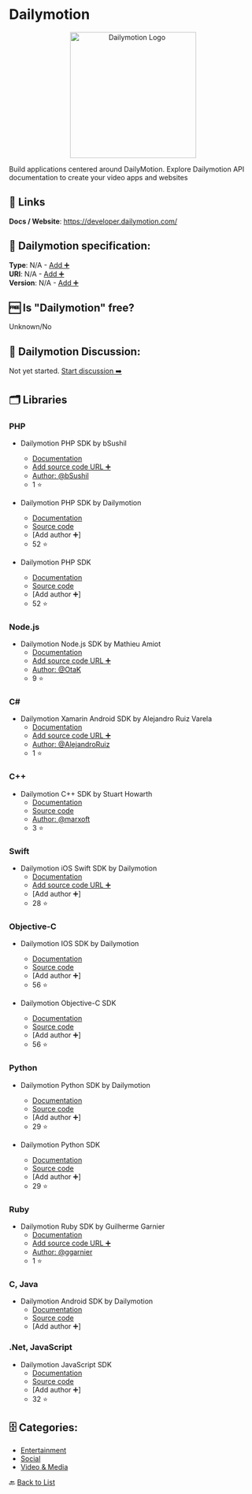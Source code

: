 # Dailymotion
<p align="center">
    <img width="256" src="https://raw.githubusercontent.com/apis-list/apis-list/main/apis/dailymotion/logo_256x256.png" alt="Dailymotion Logo"/>
</p>
Build applications centered around DailyMotion. Explore Dailymotion API documentation to create your video apps and websites

##  🔗 Links
**Docs / Website**: https://developer.dailymotion.com/

## 🧬 Dailymotion specification:
**Type**: N/A - [Add ➕](https://github.com/apis-list/apis-list/edit/main/apis-list.yaml)  
**URI**: N/A - [Add ➕](https://github.com/apis-list/apis-list/edit/main/apis-list.yaml)  
**Version**: N/A - [Add ➕](https://github.com/apis-list/apis-list/edit/main/apis-list.yaml)

## 🆓 Is "Dailymotion" free?
 Unknown/No 

## 💬 Dailymotion Discussion:
Not yet started. [Start discussion ➡️](https://github.com/apis-list/apis-list/discussions/new)

## 🗂️ Libraries
### PHP
- Dailymotion PHP SDK by bSushil
    - [Documentation](https://github.com/bSushil/dailymotion)
    - [Add source code URL ➕]()
    - [Author: @bSushil](https://github.com/bSushil)
    - 1 ⭐

- Dailymotion PHP SDK by Dailymotion
    - [Documentation](https://developer.dailymotion.com/tools/sdks#sdk-php)
    - [Source code](https://github.com/dailymotion/dailymotion-sdk-php)
    - [Add author ➕]
    - 52 ⭐

- Dailymotion PHP SDK
    - [Documentation](http://developer.dailymotion.com/documentation#sdk-php)
    - [Source code](https://github.com/dailymotion/dailymotion-sdk-php)
    - [Add author ➕]
    - 52 ⭐

### Node.js
- Dailymotion Node.js SDK by Mathieu Amiot
    - [Documentation](https://github.com/OtaK/dailymotion-sdk-node)
    - [Add source code URL ➕]()
    - [Author: @OtaK](https://github.com/OtaK)
    - 9 ⭐

### C#
- Dailymotion Xamarin Android SDK by Alejandro Ruiz Varela
    - [Documentation](https://github.com/AlejandroRuiz/Xamarin-Dailymotion-Android)
    - [Add source code URL ➕]()
    - [Author: @AlejandroRuiz](https://github.com/AlejandroRuiz)
    - 1 ⭐

### C++
- Dailymotion C++ SDK by Stuart Howarth
    - [Documentation](http://marxoft.co.uk/doc/qdailymotion/index.html)
    - [Source code](https://github.com/marxoft/qdailymotion)
    - [Author: @marxoft](https://github.com/marxoft)
    - 3 ⭐

### Swift
- Dailymotion iOS Swift SDK by Dailymotion
    - [Documentation](https://github.com/dailymotion/dailymotion-swift-player-sdk-ios)
    - [Add source code URL ➕]()
    - [Add author ➕]
    - 28 ⭐

### Objective-C
- Dailymotion IOS SDK by Dailymotion
    - [Documentation](https://developer.dailymotion.com/tools/sdks#sdk-objective-c)
    - [Source code](https://github.com/dailymotion/dailymotion-player-sdk-ios)
    - [Add author ➕]
    - 56 ⭐

- Dailymotion Objective-C SDK
    - [Documentation](http://dailymotion.github.io/dailymotion-sdk-objc/html/index.html)
    - [Source code](https://github.com/dailymotion/dailymotion-sdk-objc)
    - [Add author ➕]
    - 56 ⭐

### Python
- Dailymotion Python SDK by Dailymotion
    - [Documentation](https://developer.dailymotion.com/tools/sdks#sdk-python)
    - [Source code](https://github.com/dailymotion/dailymotion-sdk-python)
    - [Add author ➕]
    - 29 ⭐

- Dailymotion Python SDK
    - [Documentation](http://developer.dailymotion.com/documentation#sdk-python)
    - [Source code](https://github.com/dailymotion/dailymotion-sdk-python)
    - [Add author ➕]
    - 29 ⭐

### Ruby
- Dailymotion Ruby SDK by Guilherme Garnier
    - [Documentation](https://github.com/ggarnier/dailymotion-api-client)
    - [Add source code URL ➕]()
    - [Author: @ggarnier](https://github.com/ggarnier)
    - 1 ⭐

### C, Java
- Dailymotion Android SDK by Dailymotion
    - [Documentation](https://developer.dailymotion.com/tools/sdks#sdk-android)
    - [Source code](https://developer.dailymotion.com/tools/sdks#sdk-android)
    - [Add author ➕]

### .Net, JavaScript
- Dailymotion JavaScript SDK
    - [Documentation](http://developer.dailymotion.com/documentation#sdk-javascript)
    - [Source code](https://github.com/dailymotion/dailymotion-sdk-js)
    - [Add author ➕]
    - 32 ⭐


## 🗄️ Categories:
- [Entertainment](https://github.com/apis-list/apis-list#entertainment-)
- [Social](https://github.com/apis-list/apis-list#social-)
- [Video & Media](https://github.com/apis-list/apis-list#video--media-)

🔙  [Back to List](https://github.com/apis-list/apis-list)
